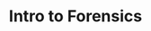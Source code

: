 ---
credit:
- Pranav Goel
- Ian Klatzco
featured: false
recording: ''
slides: intro_to_forensics.pdf
tags:
- forensics
- networking
- file carving
- steganography
- foremost
- wireshark
- stegsolve
time_close: ''
time_start: 2018-11-01T18:00:00.000000Z
title: Intro to Forensics
week_number: 9
---